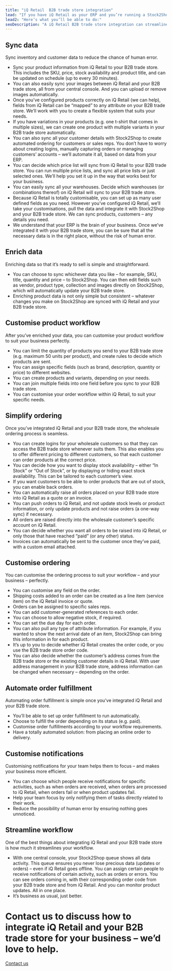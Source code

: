 ```yaml
---
title: "iQ Retail  B2B trade store integration"
lead: "If you have iQ Retail as your ERP and you’re running a Stock2Shop B2B trade store, they can be integrated with ease to make your B2B sales as simple as possible."
lead2: "Here’s what you’ll be able to do:"
seoDescription: "A iQ Retail B2B trade store integration can streamline your business enormously. Make your B2B sales as simple as possible, sync data, automate orders and customise your workflow to suit your business. Stock2Shop can help. Find out more!"
---
```


Sync data
---------

Sync inventory and customer data to reduce the chance of human error.

*   Sync your product information from iQ Retail to your B2B trade store. This includes the SKU, price, stock availability and product title, and can be updated on schedule (up to every 30 minutes).
*   You can also easily sync your images between iQ Retail and your B2B trade store, all from your central console. And you can upload or remove images automatically.
*   Once you’ve configured products correctly on iQ Retail (we can help), fields from iQ Retail can be “mapped” to any attribute on your B2B trade store. We’ll work with you to create a flexible system that suits your needs.
*   If you have variations in your products (e.g. one t-shirt that comes in multiple sizes), we can create one product with multiple variants in your B2B trade store automatically.
*   You can also sync all your customer details with Stock2Shop to create automated ordering for customers or sales reps. You don’t have to worry about creating logins, manually capturing orders or managing customers’ accounts – we’ll automate it all, based on data from your ERP.
*   You can decide which price list will sync from iQ Retail to your B2B trade store. You can run multiple price lists, and sync all price lists or just selected ones. We’ll help you set it up in the way that works best for your business.
*   You can easily sync all your warehouses. Decide which warehouses (or combinations thereof) on iQ Retail will sync to your B2B trade store.
*   Because iQ Retail is totally customisable, you can set up as many user defined fields as you need. However you’ve configured iQ Retail, we’ll take your customisations, pull the data and integrate it with Stock2Shop and your B2B trade store. We can sync products, customers – any details you need.
*   We understand that your ERP is the brain of your business. Once we’ve integrated it with your B2B trade store, you can be sure that all the necessary data is in the right place, without the risk of human error.

Enrich data
-----------

Enriching data so that it’s ready to sell is simple and straightforward.

*   You can choose to sync whichever data you like – for example, SKU, title, quantity and price – to Stock2Shop. You can then edit fields such as vendor, product type, collection and images directly on Stock2Shop, which will automatically update your B2B trade store.
*   Enriching product data is not only simple but consistent – whatever changes you make on Stock2Shop are synced with iQ Retail and your B2B trade store.

Customise product workflow
--------------------------

After you’ve enriched your data, you can customise your product workflow to suit your business perfectly.

*   You can limit the quantity of products you send to your B2B trade store (e.g. maximum 50 units per product), and create rules to decide which products are sent.
*   You can assign specific fields (such as brand, description, quantity or price) to different websites.
*   You can create products and variants, depending on your needs.
*   You can join multiple fields into one field before you sync to your B2B trade store.
*   You can customise your order workflow within iQ Retail, to suit your specific needs.

Simplify ordering
-----------------

Once you’ve integrated iQ Retail and your B2B trade store, the wholesale ordering process is seamless.

*   You can create logins for your wholesale customers so that they can access the B2B trade store whenever suits them. This also enables you to offer different pricing to different customers, so that each customer can order products at the correct price.
*   You can decide how you want to display stock availability – either “In Stock” or “Out of Stock”, or by displaying or hiding exact stock availability. This can be tailored to each customer’s view.
*   If you want customers to be able to order products that are out of stock, you can enable back orders.
*   You can automatically raise all orders placed on your B2B trade store into iQ Retail as a quote or an invoice.
*   You can push orders to iQ Retail, and not update stock levels or product information, or only update products and not raise orders (a one-way sync) if necessary.
*   All orders are raised directly into the wholesale customer’s specific account on iQ Retail.
*   You can decide whether you want all orders to be raised into iQ Retail, or only those that have reached “paid” (or any other) status.
*   Invoices can automatically be sent to the customer once they’ve paid, with a custom email attached.

Customise ordering
------------------

You can customise the ordering process to suit your workflow – and your business – perfectly.

*   You can customise any field on the order.
*   Shipping costs added to an order can be created as a line item (service item) on the iQ Retail invoice or quote.
*   Orders can be assigned to specific sales reps.
*   You can add customer-generated references to each order.
*   You can choose to allow negative stock, if required.
*   You can set the due day for each order.
*   You can also pull any type of attribute information. For example, if you wanted to show the next arrival date of an item, Stock2Shop can bring this information in for each product.
*   It’s up to you to decide whether iQ Retail creates the order code, or you use the B2B trade store order code.
*   You can also decide whether the customer’s address comes from the B2B trade store or the existing customer details in iQ Retail. With user address management in your B2B trade store, address information can be changed when necessary – depending on the order.

Automate order fulfillment
--------------------------

Automating order fulfillment is simple once you’ve integrated iQ Retail and your B2B trade store.

*   You’ll be able to set up order fulfillment to run automatically.
*   Choose to fulfill the order depending on its status (e.g. paid).
*   Customise order fulfillments according to your workflow requirements.
*   Have a totally automated solution: from placing an online order to delivery.

Customise notifications
-----------------------

Customising notifications for your team helps them to focus – and makes your business more efficient.

*   You can choose which people receive notifications for specific activities, such as when orders are received, when orders are processed to iQ Retail, when orders fail or when product updates fail.
*   Help your team focus by only notifying them of tasks directly related to their work.
*   Reduce the possibility of human error by ensuring nothing goes unnoticed.

Streamline workflow
-------------------

One of the best things about integrating iQ Retail and your B2B trade store is how much it streamlines your workflow.

*   With one central console, your Stock2Shop queue shows all data activity. This queue ensures you never lose precious data (updates or orders) – even if iQ Retail goes offline. You can assign certain people to receive notifications of certain activity, such as orders or errors. You can see orders coming in, with their corresponding order code from your B2B trade store and from iQ Retail. And you can monitor product updates. All in one place.
*   It’s business as usual, just better.

Contact us to discuss how to integrate iQ Retail and your B2B trade store for your business – we’d love to help.
================================================================================================================

[Contact us](/contact-us "Contact Stock2Shop")
